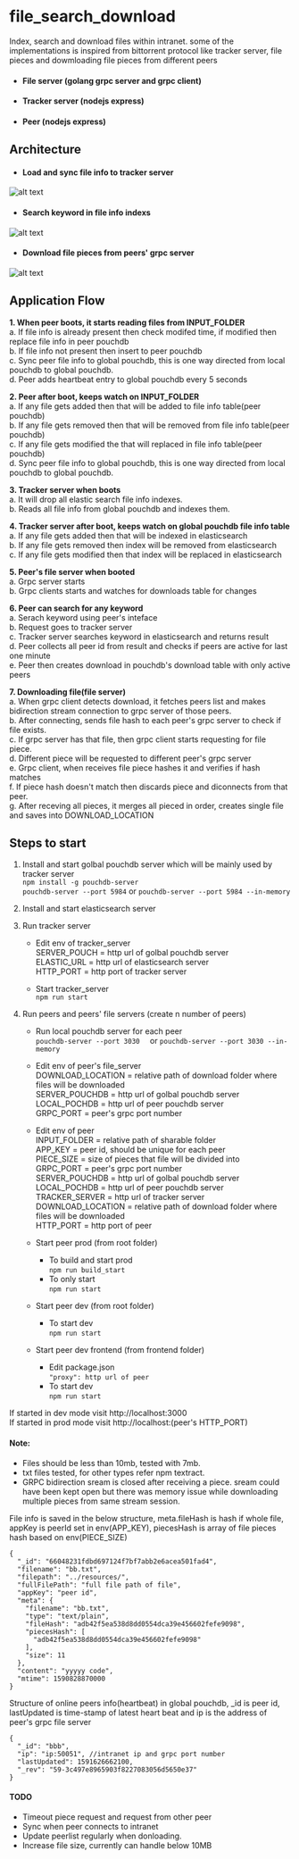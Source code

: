 # file_search_download  
Index, search and download files within intranet. some of the implementations is inspired from bittorrent protocol like tracker server, file pieces and dowmloading file pieces from different peers  

- #### File server (golang grpc server and grpc client)  
- #### Tracker server (nodejs express)  
- #### Peer (nodejs express)  

## Architecture  
- #### Load and sync file info to tracker server
![alt text](https://github.com/pramodramdas/file_search_download/blob/master/images/Sync.png?raw=true)  
- #### Search keyword in file info indexs
![alt text](https://github.com/pramodramdas/file_search_download/blob/master/images/index_ping_search.png?raw=true)  
- #### Download file pieces from peers' grpc server
![alt text](https://github.com/pramodramdas/file_search_download/blob/master/images/file_download.png?raw=true)  

## Application Flow
**1. When peer boots, it starts reading files from INPUT_FOLDER**  
    a. If file info is already present then check modifed time, if modified then replace file info in peer pouchdb  
    b. If file info not present then insert to peer pouchdb  
    c. Sync peer file info to global pouchdb, this is one way directed from local pouchdb to global pouchdb.  
    d. Peer adds heartbeat entry to global pouchdb every 5 seconds 
    
**2. Peer after boot, keeps watch on INPUT_FOLDER**  
    a. If any file gets added then that will be added to file info table(peer pouchdb)  
    b. If any file gets removed then that will be removed from file info table(peer pouchdb)  
    c. If any file gets modified the that will replaced in file info table(peer pouchdb)  
    d. Sync peer file info to global pouchdb, this is one way directed from local pouchdb to global pouchdb.  
    
**3. Tracker server when boots**  
    a. It will drop all elastic search file info indexes.  
    b. Reads all file info from global pouchdb and indexes them.  
    
**4. Tracker server after boot, keeps watch on global pouchdb file info table**  
    a. If any file gets added then that will be indexed in elasticsearch  
    b. If any file gets removed then index will be removed from elasticsearch  
    c. If any file gets modified then that index will be replaced in elasticsearch  
    
**5. Peer's file server when booted**  
    a. Grpc server starts  
    b. Grpc clients starts and watches for downloads table for changes  
    
**6. Peer can search for any keyword**  
    a. Serach keyword using peer's inteface  
    b. Request goes to tracker server  
    c. Tracker server searches keyword in elasticsearch and returns result  
    d. Peer collects all peer id from result and checks if peers are active for last one minute  
    e. Peer then creates download in pouchdb's download table with only active peers  
    
**7. Downloading file(file server)**  
    a. When grpc client detects download, it fetches peers list and makes bidirection stream connection to grpc server of 
       those peers.  
    b. After connecting, sends file hash to each peer's grpc server to check if file exists.  
    c. If grpc server has that file, then grpc client starts requesting for file piece.  
    d. Different piece will be requested to different peer's grpc server  
    e. Grpc client, when receives file piece hashes it and verifies if hash matches  
    f. If piece hash doesn't match then discards piece and diconnects from that peer.  
    g. After receving all pieces, it merges all pieced in order, creates single file and saves into DOWNLOAD_LOCATION  

## Steps to start

1. Install and start golbal pouchdb server which will be mainly used by tracker server  
    ```npm install -g pouchdb-server```  
    ```pouchdb-server --port 5984```
    or
    ```pouchdb-server --port 5984 --in-memory```  

2. Install and start elasticsearch server

3. Run tracker server  
    - Edit env of tracker_server  
        SERVER_POUCH = http url of golbal pouchdb server  
        ELASTIC_URL = http url of elasticsearch server  
        HTTP_PORT = http port of tracker server  
        
    - Start tracker_server  
        ```npm run start  ```

4. Run peers and peers' file servers (create n number of peers)  
    - Run local pouchdb server for each peer  
        ```pouchdb-server --port 3030  ```
        or
        ```pouchdb-server --port 3030 --in-memory  ```  
        
    - Edit env of peer's file_server  
        DOWNLOAD_LOCATION = relative path of download folder where files will be downloaded  
        SERVER_POUCHDB = http url of golbal pouchdb server  
        LOCAL_POCHDB = http url of peer pouchdb server  
        GRPC_PORT = peer's grpc port number  
        
    - Edit env of peer  
        INPUT_FOLDER = relative path of sharable folder  
        APP_KEY = peer id, should be unique for each peer  
        PIECE_SIZE = size of pieces that file will be divided into  
        GRPC_PORT = peer's grpc port number  
        SERVER_POUCHDB = http url of golbal pouchdb server  
        LOCAL_POCHDB = http url of peer pouchdb server  
        TRACKER_SERVER = http url of tracker server  
        DOWNLOAD_LOCATION = relative path of download folder where files will be downloaded  
        HTTP_PORT = http port of peer  
        
    - Start peer prod (from root folder)  
        * To build and start prod  
            ```npm run build_start  ```
        * To only start  
            ```npm run start  ```  
            
    - Start peer dev (from root folder)  
        * To start dev  
            ```npm run start  ```  
            
    - Start peer dev frontend (from frontend folder)  
        * Edit package.json  
            ```"proxy": http url of peer  ```  
        * To start dev  
            ```npm run start  ```

If started in dev mode visit http://localhost:3000  
If started in prod mode visit http://localhost:(peer's HTTP_PORT)

#### Note:  
* Files should be less than 10mb, tested with 7mb.
* txt files tested, for other types refer npm textract.  
* GRPC bidirection sream is closed after receiving a piece. sream could have been kept open but there was memory issue while downloading multiple pieces from same stream session.

File info is saved in the below structure, meta.fileHash is hash if whole file,
appKey is peerId set in env(APP_KEY), piecesHash is array of file pieces hash based on 
env(PIECE_SIZE)
```
{
  "_id": "66048231fdbd697124f7bf7abb2e6acea501fad4",
  "filename": "bb.txt",
  "filepath": "../resources/",
  "fullFilePath": "full file path of file",
  "appKey": "peer id",
  "meta": {
    "filename": "bb.txt",
    "type": "text/plain",
    "fileHash": "adb42f5ea538d8dd0554dca39e456602fefe9098",
    "piecesHash": [
      "adb42f5ea538d8dd0554dca39e456602fefe9098"
    ],
    "size": 11
  },
  "content": "yyyyy code",
  "mtime": 1590828870000
}
````

Structure of online peers info(heartbeat) in global pouchdb, _id is peer id, lastUpdated is time-stamp of latest heart beat
and ip is the address of peer's grpc file server
```
{
  "_id": "bbb",
  "ip": "ip:50051", //intranet ip and grpc port number
  "lastUpdated": 1591626662100,
  "_rev": "59-3c497e8965903f8227083056d5650e37"
}
```

#### TODO
* Timeout piece request and request from other peer
* Sync when peer connects to intranet
* Update peerlist regularly when donloading.
* Increase file size, currently can handle below 10MB
